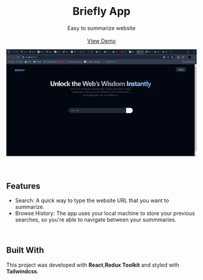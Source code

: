 

<a name="readme-top"></a>





<!-- PROJECT LOGO -->
<br />
<div align="center">

  <h1 align="center">Briefly App</h1>

  <p align="center">
    Easy to summarize website
    <br />
    <br />
    <a href="https://github.com/Sachidananda-17/article-summariser/blob/main/images/test-1.png" target="_blank">View Demo</a>
  </p>
</div>

<!-- ABOUT THE PROJECT -->






<div align = "center">
  <img src= " https://github.com/Sachidananda-17/article-summariser/blob/main/images/test-1.png">
</div>





<br/>

<br />

<!-- GETTING STARTED -->



## <strong>Features</strong>

- Search: A quick way to type the website URL that you want to summarize.
- Browse History: The app uses your local machine to store your previous searches, so you're able to navigate between your summmaries.

<br/>

## <strong>Built With</strong>

This project was developed with <strong>React</strong>,<strong>Redux Toolkit</strong> and styled with <strong>Tailwindcss</strong>. 

<br/>
<!-- CONTACT -->

